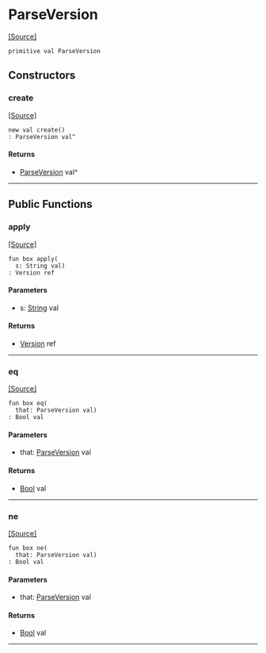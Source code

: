 # ParseVersion
<span class="source-link">[[Source]](src/semver-__-version/parse_version.md#L3)</span>
```pony
primitive val ParseVersion
```

## Constructors

### create
<span class="source-link">[[Source]](src/semver-__-version/parse_version.md#L3)</span>


```pony
new val create()
: ParseVersion val^
```

#### Returns

* [ParseVersion](semver-..-version-ParseVersion.md) val^

---

## Public Functions

### apply
<span class="source-link">[[Source]](src/semver-__-version/parse_version.md#L4)</span>


```pony
fun box apply(
  s: String val)
: Version ref
```
#### Parameters

*   s: [String](builtin-String.md) val

#### Returns

* [Version](semver-..-version-Version.md) ref

---

### eq
<span class="source-link">[[Source]](src/semver-__-version/parse_version.md#L4)</span>


```pony
fun box eq(
  that: ParseVersion val)
: Bool val
```
#### Parameters

*   that: [ParseVersion](semver-..-version-ParseVersion.md) val

#### Returns

* [Bool](builtin-Bool.md) val

---

### ne
<span class="source-link">[[Source]](src/semver-__-version/parse_version.md#L4)</span>


```pony
fun box ne(
  that: ParseVersion val)
: Bool val
```
#### Parameters

*   that: [ParseVersion](semver-..-version-ParseVersion.md) val

#### Returns

* [Bool](builtin-Bool.md) val

---

